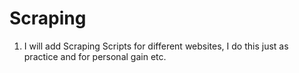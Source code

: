 # Scraping 

1. I will add Scraping Scripts for different websites, I do this just as practice and for personal gain etc. 
